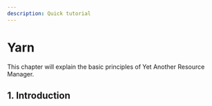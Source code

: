 ```yaml
---
description: Quick tutorial
---
```


# Yarn

This chapter will explain the basic principles of Yet Another Resource Manager.

## 1. Introduction

